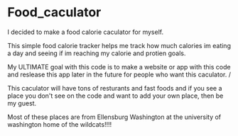 # Food_caculator
I decided to make a food calorie caculator for myself.

This simple food calorie tracker helps me track how much calories im eating a day and seeing if im reaching my calorie and protien goals.

My ULTIMATE goal with this code is to make a website or app with this code and reslease this app later in the future for people who want this caculator.
\/

This caculator will have tons of resturants and fast foods and if you see a place you don't see on the code and want to add your own place, then be my
guest. 

Most of these places are from Ellensburg Washington at the university of washington home of the wildcats!!!!
